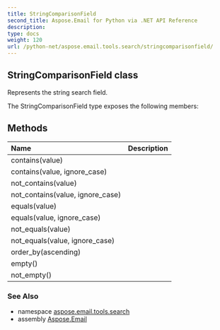 ```yaml
---
title: StringComparisonField
second_title: Aspose.Email for Python via .NET API Reference
description: 
type: docs
weight: 120
url: /python-net/aspose.email.tools.search/stringcomparisonfield/
---
```


## StringComparisonField class

Represents the string search field.

The StringComparisonField type exposes the following members:
## Methods
| Name | Description |
| :- | :- |
|contains(value)|  |
|contains(value, ignore_case)|  |
|not_contains(value)|  |
|not_contains(value, ignore_case)|  |
|equals(value)|  |
|equals(value, ignore_case)|  |
|not_equals(value)|  |
|not_equals(value, ignore_case)|  |
|order_by(ascending)|  |
|empty()|  |
|not_empty()|  |

### See Also

* namespace [aspose.email.tools.search](/email/python-net/aspose.email.tools.search/)
* assembly [Aspose.Email](/email/python-net/)

